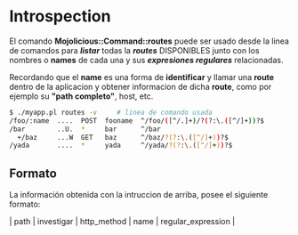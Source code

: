 # Introspection
El comando **Mojolicious::Command::routes** puede ser usado desde la linea de comandos para ***listar*** todas la 
***routes*** DISPONIBLES junto con los nombres o **names** de cada una y sus ***expresiones regulares*** relacionadas.

Recordando que el **name** es una forma de **identificar** y llamar una **route** dentro de la aplicacion y obtener informacion de dicha **route**, como por ejemplo su **"path completo"**, host, etc.

~~~bash
$ ./myapp.pl routes -v     # linea de comando usada
/foo/:name  ....  POST  fooname  ^/foo/([^/.]+)/?(?:\.([^/]+))?$
/bar        ..U.  *     bar      ^/bar
  +/baz     ...W  GET   baz      ^/baz/?(?:\.([^/]+))?$
/yada       ....  *     yada     ^/yada/?(?:\.([^/]+))?$
~~~

## Formato
La información obtenida con la intruccion de arriba, posee el siguiente formato:

  | path | investigar | http_method | name | regular_expression |